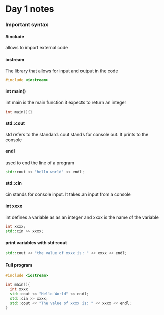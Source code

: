 # Day 1 notes

### Important syntax

#### #include

allows to import external code

#### iostream

The library that allows for input and output in the code

```c++
#include <iostream>
```

#### int main()

int main is the main function it expects to return an integer

``` c++
int main(){}
```

#### std::cout

std refers to the standard.
cout stands for console out. It prints to the console

#### endl

used to end the line of a program

```c++
std::cout << "hello world" << endl;
```

#### std::cin

cin stands for console input. It takes an input from a console

#### int xxxx

int defines a variable as as an integer and xxxx is the name of the variable

```c++
int xxxx;
std::cin >> xxxx;
```

#### print variables with std::cout

```c++
std::cout << "the value of xxxx is: " << xxxx << endl;
```

#### Full program

```c++
#include <iostream>

int main(){
  int xxxx
  std::cout << "Hello World" << endl;
  std::cin >> xxxx;
  std::cout << "The value of xxxx is: " << xxxx << endl;
}
```
